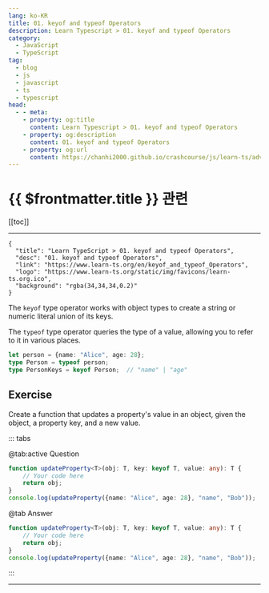 ```yaml
---
lang: ko-KR
title: 01. keyof and typeof Operators
description: Learn Typescript > 01. keyof and typeof Operators
category: 
  - JavaScript
  - TypeScript
tag: 
  - blog
  - js
  - javascript
  - ts
  - typescript
head:
  - - meta:
    - property: og:title
      content: Learn Typescript > 01. keyof and typeof Operators
    - property: og:description
      content: 01. keyof and typeof Operators
    - property: og:url
      content: https://chanhi2000.github.io/crashcourse/js/learn-ts/advanced/01.html
---
```


# {{ $frontmatter.title }} 관련

[[toc]]

---

```component VPCard
{
  "title": "Learn TypeScript > 01. keyof and typeof Operators",
  "desc": "01. keyof and typeof Operators",
  "link": "https://www.learn-ts.org/en/keyof_and_typeof_Operators",
  "logo": "https://www.learn-ts.org/static/img/favicons/learn-ts.org.ico",
  "background": "rgba(34,34,34,0.2)"
}
```

The `keyof` type operator works with object types to create a string or numeric literal union of its keys.

The `typeof` type operator queries the type of a value, allowing you to refer to it in various places.

```ts
let person = {name: "Alice", age: 28};
type Person = typeof person;
type PersonKeys = keyof Person;  // "name" | "age"
```

## Exercise

Create a function that updates a property's value in an object, given the object, a property key, and a new value.

::: tabs

@tab:active Question

```ts
function updateProperty<T>(obj: T, key: keyof T, value: any): T {
    // Your code here
    return obj;
}
console.log(updateProperty({name: "Alice", age: 28}, "name", "Bob"));
```

@tab Answer

```ts
function updateProperty<T>(obj: T, key: keyof T, value: any): T {
    // Your code here
    return obj;
}
console.log(updateProperty({name: "Alice", age: 28}, "name", "Bob"));
```

:::

---
